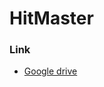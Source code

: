 # HitMaster
### Link
* [Google drive](https://drive.google.com/file/d/1JnzEt_md0uQ04XDagWTRVETKjRFz17H8/view?usp=sharing)
